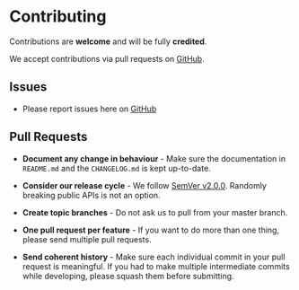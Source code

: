 # Contributing

Contributions are **welcome** and will be fully **credited**.

We accept contributions via pull requests on [GitHub](http://github.com/icehawk/installer).

## Issues

- Please report issues here on [GitHub](http://github.com/icehawk/installer/issues)

## Pull Requests

- **Document any change in behaviour** - Make sure the documentation in `README.md` and the `CHANGELOG.md` is kept up-to-date.

- **Consider our release cycle** - We follow [SemVer v2.0.0](http://semver.org/). Randomly breaking public APIs is not an option.

- **Create topic branches** - Do not ask us to pull from your master branch.

- **One pull request per feature** - If you want to do more than one thing, please send multiple pull requests.

- **Send coherent history** - Make sure each individual commit in your pull request is meaningful. If you had to make multiple intermediate commits while developing, please squash them before submitting.

